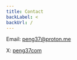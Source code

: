 ```yaml
---
title: Contact
backLabel: <
backUrl: /
---
```


Email: peng37@proton.me

X: [peng37com](https://x.com/peng37com/)
